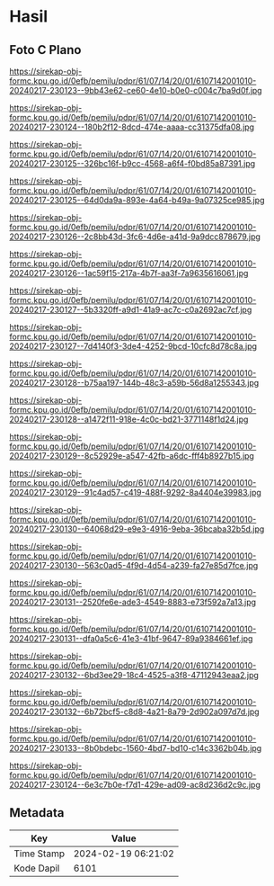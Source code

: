 # Hasil

## Foto C Plano

https://sirekap-obj-formc.kpu.go.id/0efb/pemilu/pdpr/61/07/14/20/01/6107142001010-20240217-230123--9bb43e62-ce60-4e10-b0e0-c004c7ba9d0f.jpg

https://sirekap-obj-formc.kpu.go.id/0efb/pemilu/pdpr/61/07/14/20/01/6107142001010-20240217-230124--180b2f12-8dcd-474e-aaaa-cc31375dfa08.jpg

https://sirekap-obj-formc.kpu.go.id/0efb/pemilu/pdpr/61/07/14/20/01/6107142001010-20240217-230125--326bc16f-b9cc-4568-a6f4-f0bd85a87391.jpg

https://sirekap-obj-formc.kpu.go.id/0efb/pemilu/pdpr/61/07/14/20/01/6107142001010-20240217-230125--64d0da9a-893e-4a64-b49a-9a07325ce985.jpg

https://sirekap-obj-formc.kpu.go.id/0efb/pemilu/pdpr/61/07/14/20/01/6107142001010-20240217-230126--2c8bb43d-3fc6-4d6e-a41d-9a9dcc878679.jpg

https://sirekap-obj-formc.kpu.go.id/0efb/pemilu/pdpr/61/07/14/20/01/6107142001010-20240217-230126--1ac59f15-217a-4b7f-aa3f-7a9635616061.jpg

https://sirekap-obj-formc.kpu.go.id/0efb/pemilu/pdpr/61/07/14/20/01/6107142001010-20240217-230127--5b3320ff-a9d1-41a9-ac7c-c0a2692ac7cf.jpg

https://sirekap-obj-formc.kpu.go.id/0efb/pemilu/pdpr/61/07/14/20/01/6107142001010-20240217-230127--7d4140f3-3de4-4252-9bcd-10cfc8d78c8a.jpg

https://sirekap-obj-formc.kpu.go.id/0efb/pemilu/pdpr/61/07/14/20/01/6107142001010-20240217-230128--b75aa197-144b-48c3-a59b-56d8a1255343.jpg

https://sirekap-obj-formc.kpu.go.id/0efb/pemilu/pdpr/61/07/14/20/01/6107142001010-20240217-230128--a1472f11-918e-4c0c-bd21-3771148f1d24.jpg

https://sirekap-obj-formc.kpu.go.id/0efb/pemilu/pdpr/61/07/14/20/01/6107142001010-20240217-230129--8c52929e-a547-42fb-a6dc-fff4b8927b15.jpg

https://sirekap-obj-formc.kpu.go.id/0efb/pemilu/pdpr/61/07/14/20/01/6107142001010-20240217-230129--91c4ad57-c419-488f-9292-8a4404e39983.jpg

https://sirekap-obj-formc.kpu.go.id/0efb/pemilu/pdpr/61/07/14/20/01/6107142001010-20240217-230130--64068d29-e9e3-4916-9eba-36bcaba32b5d.jpg

https://sirekap-obj-formc.kpu.go.id/0efb/pemilu/pdpr/61/07/14/20/01/6107142001010-20240217-230130--563c0ad5-4f9d-4d54-a239-fa27e85d7fce.jpg

https://sirekap-obj-formc.kpu.go.id/0efb/pemilu/pdpr/61/07/14/20/01/6107142001010-20240217-230131--2520fe6e-ade3-4549-8883-e73f592a7a13.jpg

https://sirekap-obj-formc.kpu.go.id/0efb/pemilu/pdpr/61/07/14/20/01/6107142001010-20240217-230131--dfa0a5c6-41e3-41bf-9647-89a9384661ef.jpg

https://sirekap-obj-formc.kpu.go.id/0efb/pemilu/pdpr/61/07/14/20/01/6107142001010-20240217-230132--6bd3ee29-18c4-4525-a3f8-47112943eaa2.jpg

https://sirekap-obj-formc.kpu.go.id/0efb/pemilu/pdpr/61/07/14/20/01/6107142001010-20240217-230132--6b72bcf5-c8d8-4a21-8a79-2d902a097d7d.jpg

https://sirekap-obj-formc.kpu.go.id/0efb/pemilu/pdpr/61/07/14/20/01/6107142001010-20240217-230133--8b0bdebc-1560-4bd7-bd10-c14c3362b04b.jpg

https://sirekap-obj-formc.kpu.go.id/0efb/pemilu/pdpr/61/07/14/20/01/6107142001010-20240217-230124--6e3c7b0e-f7d1-429e-ad09-ac8d236d2c9c.jpg


## Metadata

| Key        | Value               |
| ---------- | ------------------- |
| Time Stamp | 2024-02-19 06:21:02 |
| Kode Dapil | 6101                |



